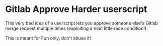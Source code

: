 # Gitlab Approve Harder userscript

This very bad idea of a userscript lets you approve someone else's Gitlab merge request multiple times (exploiting a neat little race condition!).

This is meant for Fun only, don't abuse it!

